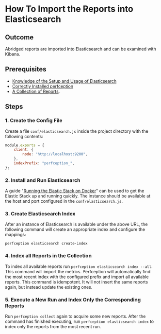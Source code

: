 # How To Import the Reports into Elasticsearch

## Outcome

Abridged reports are imported into Elasticsearch and can be examined with
Kibana.

## Prerequisites

- [Knowledge of the Setup and Usage of Elasticsearch](https://www.elastic.co/what-is/elk-stack)
- [Correctly Installed perfception](install-perfception.md)
- [A Collection of Reports](create-project-collect-reports.md).

## Steps

### 1. Create the Config File

Create a file `conf/elasticsearch.js` inside the project directory with the following contents:

```javascript
module.exports = {
	client: {
		node: "http://localhost:9200",
	},
	indexPrefix: "perfception_",
};
```

### 2. Install and Run Elasticsearch

A guide
"[Running the Elastic Stack on Docker](https://www.elastic.co/guide/en/elastic-stack-get-started/current/get-started-docker.html)"
can be used to get the Elastic Stack up and running quickly. The instance should
be available at the host and port configured in the `conf/elasticsearch.js`.

### 3. Create Elasticsearch Index

After an instance of Elasticsearch is available under the above URL, the
following command will create an appropriate index and configure the mappings:

```
perfception elasticsearch create-index
```

### 4. Index all Reports in the Collection

To index all available reports run `perfception elasticsearch index --all`. This
command will import the metrics. Perfception will automatically find the most
recent index with the configured prefix and import all available reports. This
command is idempotent. It will not insert the same reports again, but instead
update the existing ones.

### 5. Execute a New Run and Index Only the Corresponding Reports

Run `perfception collect` again to acquire some new reports. After the command
has finished executing, run `perfception elasticsearch index` to index only the
reports from the most recent run.